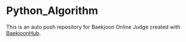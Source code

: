 # Python_Algorithm
This is an auto push repository for Baekjoon Online Judge created with [BaekjoonHub](https://github.com/BaekjoonHub/BaekjoonHub).
